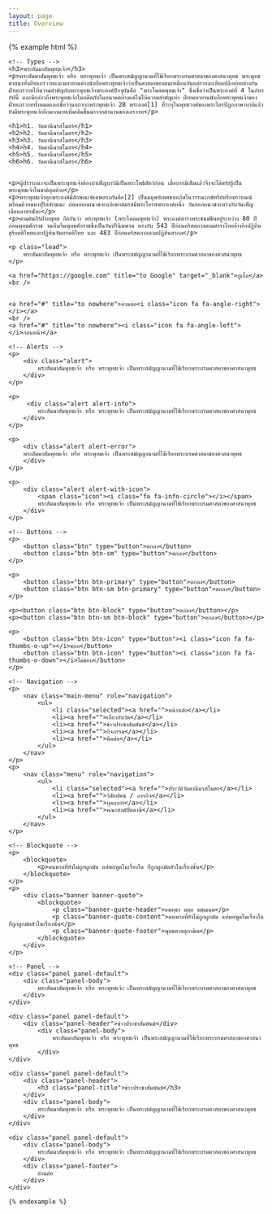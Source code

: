 ```yaml
---
layout: page
title: Overview
---
```


<div class="preview">
	{% example html %}

	<!-- Types -->
	<h3>พระสัมมาสัมพุทธเจ้า</h3>
	<p>พระสัมมาสัมพุทธเจ้า หรือ พระพุทธเจ้า เป็นพระสมัญญานามที่ใช้เรียกพระบรมศาสดาของศาสนาพุทธ พระพุทธศาสนาทั้งฝ่ายเถรวาทและมหายานต่างนับถือพระพุทธเจ้าว่าเป็นศาสดาของตนเหมือนกันแต่รายละเอียดปลีกย่อยต่างกัน ฝ่ายเถรวาทให้ความสำคัญกับพระพุทธเจ้าพระองค์ปัจจุบันคือ "พระโคตมพุทธเจ้า" ซึ่งเชื่อว่าเป็นพระองค์ที่ 4 ในภัทรกัปนี้ และมีกล่าวถึงพระพุทธเจ้าในอดีตกับในอนาคตบ้างแต่ไม่ให้ความสำคัญเท่า ฝ่ายมหายานนับถือพระพุทธเจ้าของฝ่ายเถรวาททั้งหมดและเชื่อว่านอกจากพระพุทธเจ้า 28 พระองค์[1] ที่ระบุในพุทธวงศ์ของพระไตรปิฎกภาษาบาลีแล้ว ยังมีพระพุทธเจ้าอีกมากมายเพิ่มเติมขึ้นมาจากตำนานของเถรวาท</p>

	<h1>h1. วัดตานีนรสโมสร</h1>
	<h2>h2. วัดตานีนรสโมสร</h2>
	<h3>h3. วัดตานีนรสโมสร</h3>
	<h4>h4. วัดตานีนรสโมสร</h4>
	<h5>h5. วัดตานีนรสโมสร</h5>
	<h6>h6. วัดตานีนรสโมสร</h6>


	<p>ผู้ปรารถนาจะเป็นพระพุทธเจ้าต้องบำเพ็ญบารมีเป็นพระโพธิสัตว์ก่อน เมื่อบารมีเต็มแล้วจึงจะได้ตรัสรู้เป็นพระพุทธเจ้าในชาติสุดท้าย</p>
	<p>พระพุทธเจ้าทุกพระองค์มีลักษณะพิเศษตรงกันคือ[2] เป็นมนุษย์เพศชายเกิดในวรรณะกษัตริย์หรือพราหมณ์ พร้อมด้วยมหาปุริสลักขณะ ก่อนออกผนวชจะอภิเษกสมรสมีพระโอรสพระองค์หนึ่ง วันออกผนวชจะตรงกับวันเพ็ญเดือนอาสาฬหะ</p>
	<p>ตามคัมภีร์ฝ่ายพุทธ ถือกันว่า พระพุทธเจ้า (พระโคตมพุทธเจ้า) พระองค์ดำรงพระชนม์ชีพอยู่ระหว่าง 80 ปีก่อนพุทธศักราช จนถึงเริ่มพุทธศักราชซึ่งเป็นวันปรินิพพาน ตรงกับ 543 ปีก่อนคริสตกาลตามตำราไทยอ้างอิงปฏิทินสุริยคติไทยและปฏิทินจันทรคติไทย และ 483 ปีก่อนคริสตกาลตามปฏิทินสากล</p>

	<p class="lead">
		พระสัมมาสัมพุทธเจ้า หรือ พระพุทธเจ้า เป็นพระสมัญญานามที่ใช้เรียกพระบรมศาสดาของศาสนาพุทธ
	</p>

	<a href="https://google.com" title="to Google" target="_blank">กูเกิ้ล</a><br />


	<a href="#" title="to nowhere">อ่านต่อ<i class="icon fa fa-angle-right"></i></a>
	<br />
	<a href="#" title="to nowhere"><i class="icon fa fa-angle-left"></i>ก่อนหน้า</a>

	<!-- Alerts -->
	<p>
		<div class="alert">
			พระสัมมาสัมพุทธเจ้า หรือ พระพุทธเจ้า เป็นพระสมัญญานามที่ใช้เรียกพระบรมศาสดาของศาสนาพุทธ
		</div>
	</p>

	<p>
		 <div class="alert alert-info">
			พระสัมมาสัมพุทธเจ้า หรือ พระพุทธเจ้า เป็นพระสมัญญานามที่ใช้เรียกพระบรมศาสดาของศาสนาพุทธ
		</div>
	</p>

	<p>
		<div class="alert alert-error">
		พระสัมมาสัมพุทธเจ้า หรือ พระพุทธเจ้า เป็นพระสมัญญานามที่ใช้เรียกพระบรมศาสดาของศาสนาพุทธ
		</div>
	</p>

	<p>
		<div class="alert alert-with-icon">
			<span class="icon"><i class="fa fa-info-circle"></i></span>
			พระสัมมาสัมพุทธเจ้า หรือ พระพุทธเจ้า เป็นพระสมัญญานามที่ใช้เรียกพระบรมศาสดาของศาสนาพุทธ
		</div>
	</p>

	<!-- Buttons -->
	<p>
		<button class="btn" type="button">ตกลง</button>
		<button class="btn btn-sm" type="button">ตกลง</button>
	</p>

	<p>
		<button class="btn btn-primary" type="button">ตกลง</button>
		<button class="btn btn-sm btn-primary" type="button">ตกลง</button>
	</p>

	<p><button class="btn btn-block" type="button">ตกลง</button></p>
	<p><button class="btn btn-sm btn-block" type="button">ตกลง</button></p>

	<p>
		<button class="btn btn-icon" type="button"><i class="icon fa fa-thumbs-o-up"></i>ชอบ</button>
		<button class="btn btn-icon" type="button"><i class="icon fa fa-thumbs-o-down"></i>ไม่ชอบ</button>
	</p>

	<!-- Navigation -->
	<p>
		<nav class="main-menu" role="navigation">
			<ul>
				<li class="selected"><a href="">หน้าหลัก</a></li>
				<li><a href="">เกี่ยวกับวัด</a></li>
				<li><a href="">ข่าวประชาสัมพันธ์</a></li>
				<li><a href="">กิจกรรม</a></li>
				<li><a href="">ติดต่อ</a></li>
			</ul>
		</nav>
	</p>
	<p>
		<nav class="menu" role="navigation">
			<ul>
				<li class="selected"><a href="">ประวัติวัดตานีนรสโมสร</a></li>
				<li><a href="">วิสัยทัศน์ / ภารกิจ</a></li>
				<li><a href="">บุคลากร</a></li>
				<li><a href="">คณะสงฆ์ปัตตานี</a></li>
			</ul>
		</nav>
	</p>

	<!-- Blockquote -->
	<p>
		<blockquote>
			<p>คนพาลที่ยังไม่ถูกผูกมัด แต่พอพูดในเรื่องใด ก็ถูกผูกมัดตัวในเรื่องนั้น</p>
		</blockquote>
	</p>
	<p>
		<div class="banner banner-quote">
			<blockquote>
				<p class="banner-quote-header">อพทฺธา ตตฺถ พชฺฌนฺต</p>
				<p class="banner-quote-content">คนพาลที่ยังไม่ถูกผูกมัด แต่พอพูดในเรื่องใด ก็ถูกผูกมัดตัวในเรื่องนั้น</p>
				<p class="banner-quote-footer">พุทธศาสสุภาษิต</p>
			</blockquote>
		</div>
	</p>

	<!-- Panel -->
	<div class="panel panel-default">
		<div class="panel-body">
			พระสัมมาสัมพุทธเจ้า หรือ พระพุทธเจ้า เป็นพระสมัญญานามที่ใช้เรียกพระบรมศาสดาของศาสนาพุทธ
		</div>
	</div>

	<div class="panel panel-default">
		<div class="panel-header">ข่าวประชาสัมพันธ์</div>
			<div class="panel-body">
				พระสัมมาสัมพุทธเจ้า หรือ พระพุทธเจ้า เป็นพระสมัญญานามที่ใช้เรียกพระบรมศาสดาของศาสนาพุทธ
			</div>
	</div>

	<div class="panel panel-default">
		<div class="panel-header">
			<h3 class="panel-title">ข่าวประชาสัมพันธ์</h3>
		</div>
		<div class="panel-body">
			พระสัมมาสัมพุทธเจ้า หรือ พระพุทธเจ้า เป็นพระสมัญญานามที่ใช้เรียกพระบรมศาสดาของศาสนาพุทธ
		</div>
	</div>

	<div class="panel panel-default">
		<div class="panel-body">
			พระสัมมาสัมพุทธเจ้า หรือ พระพุทธเจ้า เป็นพระสมัญญานามที่ใช้เรียกพระบรมศาสดาของศาสนาพุทธ
		</div>
		<div class="panel-footer">
			อ่านต่อ
		</div>
	</div>

	{% endexample %}
</div>
